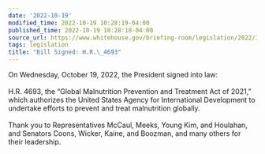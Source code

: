 ```yaml
---
date: '2022-10-19'
modified_time: 2022-10-19 10:28:19-04:00
published_time: 2022-10-19 10:28:18-04:00
source_url: https://www.whitehouse.gov/briefing-room/legislation/2022/10/19/bill-signed-h-r-4693/
tags: legislation
title: "Bill Signed: H.R.\_4693"
---
```

 
On Wednesday, October 19, 2022, the President signed into law:  
   
H.R. 4693, the “Global Malnutrition Prevention and Treatment Act of
2021,” which authorizes the United States Agency for International
Development to undertake efforts to prevent and treat malnutrition
globally.  
   
Thank you to Representatives McCaul, Meeks, Young Kim, and Houlahan, and
Senators Coons, Wicker, Kaine, and Boozman, and many others for their
leadership.
